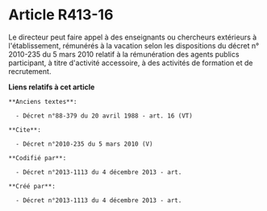 # Article R413-16

Le directeur peut faire appel à des enseignants ou chercheurs extérieurs à l'établissement, rémunérés à la vacation selon les
dispositions du décret n° 2010-235 du 5 mars 2010 relatif à la rémunération des agents publics participant, à titre
d'activité accessoire, à des activités de formation et de recrutement.

**Liens relatifs à cet article**

	**Anciens textes**:

	  - Décret n°88-379 du 20 avril 1988 - art. 16 (VT)

	**Cite**:

	  - Décret n°2010-235 du 5 mars 2010 (V)

	**Codifié par**:

	  - Décret n°2013-1113 du 4 décembre 2013 - art.

	**Créé par**:

	  - Décret n°2013-1113 du 4 décembre 2013 - art.
